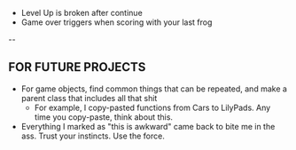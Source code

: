 * Level Up is broken after continue
* Game over triggers when scoring with your last frog

--

## FOR FUTURE PROJECTS

* For game objects, find common things that can be repeated, and make a parent class that includes all that shit
  - For example, I copy-pasted functions from Cars to LilyPads. Any time you copy-paste, think about this.
* Everything I marked as "this is awkward" came back to bite me in the ass. Trust your instincts. Use the force.
